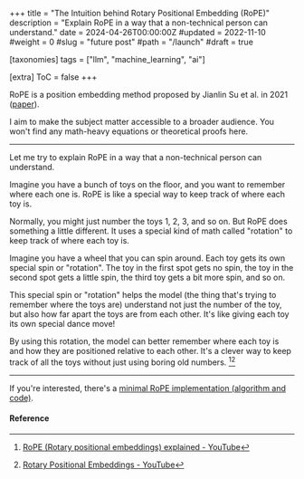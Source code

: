 +++
title = "The Intuition behind Rotary Positional Embedding (RoPE)"
description = "Explain RoPE in a way that a non-technical person can understand."
date = 2024-04-26T00:00:00Z
#updated = 2022-11-10
#weight = 0
#slug = "future post"
#path = "/launch"
#draft = true

[taxonomies]
tags = ["llm", "machine_learning", "ai"]

[extra]
ToC = false
+++

RoPE is a position embedding method proposed by Jianlin Su et al. in 2021 ([paper](https://arxiv.org/abs/2104.09864)).

I aim to make the subject matter accessible to a broader audience. You won't find any math-heavy equations or theoretical proofs here.

---

Let me try to explain RoPE in a way that a non-technical person can understand.

Imagine you have a bunch of toys on the floor, and you want to remember where each one is. RoPE is like a special way to keep track of where each toy is.

Normally, you might just number the toys 1, 2, 3, and so on. But RoPE does something a little different. It uses a special kind of math called "rotation" to keep track of where each toy is.

Imagine you have a wheel that you can spin around. Each toy gets its own special spin or "rotation". The toy in the first spot gets no spin, the toy in the second spot gets a little spin, the third toy gets a bit more spin, and so on.

This special spin or "rotation" helps the model (the thing that's trying to remember where the toys are) understand not just the number of the toy, but also how far apart the toys are from each other. It's like giving each toy its own special dance move!

By using this rotation, the model can better remember where each toy is and how they are positioned relative to each other. It's a clever way to keep track of all the toys without just using boring old numbers. [^1][^2]

---

If you're interested, there's a [minimal RoPE implementation (algorithm and code)](https://cyrilzakka.github.io/llm-playbook/nested/rot-pos-embed.html).

#### Reference

[^1]: [RoPE (Rotary positional embeddings) explained - YouTube](https://www.youtube.com/watch?v=GQPOtyITy54)

[^2]: [Rotary Positional Embeddings - YouTube](https://www.youtube.com/watch?v=C6rV8BsrrCc)

<!-- Explain like I'm 5 years old: Rotary Position Embedding (RoPE) for encoding position information. -->
<!-- https://medium.com/@machangsha/the-intuition-behind-context-extension-mechanisms-for-llms-b9aa036304d7 -->
